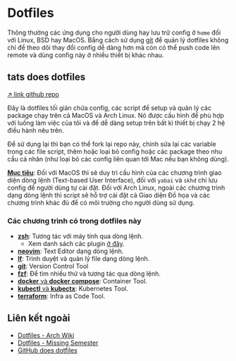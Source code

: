# Dotfiles

Thông thường các ứng dụng cho người dùng hay lưu trữ config ở `home` đối với Linux, BSD hay MacOS. Bằng cách sử dụng [git](../tools/git.md) để quản lý dotfiles không chỉ để theo dõi thay đổi config dễ dàng hơn mà còn có thể push code lên remote và dùng config này ở nhiều thiết bị khác nhau.

## tats does dotfiles

[↗ link github repo](https://github.com/tatsupro/dotfiles)

Đây là dotfiles tối giản chứa config, các script để setup và quản lý các package chạy trên cả MacOS và Arch Linux. Nó được cấu hình để phù hợp với luồng làm việc của tôi và để dễ dàng setup trên bất kì thiết bị chạy 2 hệ điều hành nêu trên.

Để sử dụng lại thì bạn có thể fork lại repo này, chỉnh sửa lại các variable trong các file script, thêm hoặc loại bỏ config hoặc các package theo nhu cầu cá nhân (như loại bỏ các config liên quan tới Mac nếu bạn không dùng).

**<u>Mục tiêu</u>**: Đối với MacOS thì sẽ duy trì cấu hình của các chương trình giao diện dòng lệnh (Text-based User Interface), đối với `yabai` và `skhd` chỉ lưu config để người dùng tự cài đặt. Đối với Arch Linux, ngoài các chương trình dạng dòng lệnh thì script sẽ hỗ trợ cài đặt cả Giao diện Đồ họa và các chương trình khác đủ để có môi trường cho người dùng sử dụng.

### Các chương trình có trong dotfiles này

- [**zsh**](/tools/shell.html#zsh): Tương tác với máy tính qua dòng lệnh.
  - Xem danh sách các plugin [ở đây](/tools/shell.html#các-plugins).
- [**neovim**](/tools/neovim.html): Text Editor dạng dòng lệnh.
- [**lf**](/tools/lf.html): Trình duyệt và quản lý file dạng dòng lệnh.
- [**git**](/tools/git.html): Version Control Tool
- [**fzf**](/tools/fzf.html): Để tìm nhiều thứ và tương tác qua dòng lệnh.
- [**docker** và **docker compose**](/container/docker.html): Container Tool.
- [**kubectl** và **kubectx**](/container/kubectl.html): Kubernetes Tool.
- [**terraform**](/terraform/index.html): Infra as Code Tool.

## Liên kết ngoài

- [Dotfiles - Arch Wiki](https://wiki.archlinux.org/title/Dotfiles)
- [Dotfiles - Missing Semester](https://missing.csail.mit.edu/2019/dotfiles)
- [GitHub does dotfiles](https://dotfiles.github.io)
